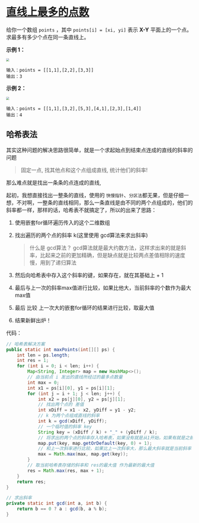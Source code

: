 # [直线上最多的点数](https://leetcode-cn.com/problems/max-points-on-a-line/)

给你一个数组 `points` ，其中 `points[i] = [xi, yi]` 表示 **X-Y** 平面上的一个点。求最多有多少个点在同一条直线上。

 

**示例 1：**

<img src="http://image.tinx.top/20210624092020.png" style="zoom:50%;" />

```
输入：points = [[1,1],[2,2],[3,3]]
输出：3
```

**示例 2：**

<img src="http://image.tinx.top/20210624092048.png" style="zoom:50%;" />

```
输入：points = [[1,1],[3,2],[5,3],[4,1],[2,3],[1,4]]
输出：4
```





## 哈希表法

其实这种问题的解决思路很简单，就是一个求起始点到结束点连成的直线的斜率的问题

>  固定一点, 找其他点和这个点组成直线, 统计他们的斜率!

那么难点就是找出一条条的点连成的直线,

起初，我想直接找出一整条的直线，使用的 ```快慢指针```、```分区法```都无果，但是仔细一想，不对啊，一整条的直线相同，那么一条直线是由不同的两个点组成的，他们的斜率都一样，那样的话，哈希表不就搞定了，所以的出来了思路：

1. 使用嵌套for循环遍历传入的这个二维数组

2. 找出遍历的两个点的斜率 k(这里使用 gcd算法来求出斜率)

   > 什么是 gcd算法？ gcd算法就是最大约数方法，这样求出来的就是斜率，比起来之前的更加精确，但是缺点就是比较两点差值相除的速度慢，用到了递归算法

3. 然后向哈希表中存入这个斜率的键，如果存在，就在其基础上 + 1
4. 最后与上一次的斜率max值进行比较，如果比他大，当前斜率的个数作为最大max值
5. 最后 比较 上一次大的嵌套for循环的结果进行比较，取最大值
6. 结果新鲜出炉！

代码：

```java
// 哈希表解决方案
public static int maxPoints(int[][] ps) {
    int len = ps.length;
    int res = 1;
    for (int i = 0; i < len; i++) {
        Map<String, Integer> map = new HashMap<>();
        // 由当前点 i 发出的直线所经过的最多点数量
        int max = 0;
        int x1 = ps[i][0], y1 = ps[i][1];
        for (int j = i + 1; j < len; j++) {
            int x2 = ps[j][0], y2 = ps[j][1];
            // 找出两个点的 差值
            int xDiff = x1 - x2, yDiff = y1 - y2;
            // k 为两个点组成直线的斜率
            int k = gcd(xDiff, yDiff);
            // 一个临时值的斜率 key
            String key = (xDiff / k) + "_" + (yDiff / k);
            // 将求出的两个点的斜率存入哈希表，如果没有就是从1开始，如果有就是之前的值 + 1
            map.put(key, map.getOrDefault(key, 0) + 1);
            // 和上一次斜率进行比较，如果比上一次斜率大，那么最大斜率就是当前斜率
            max = Math.max(max, map.get(key));
        }
        // 取当前哈希表存储的斜率和 res的最大值 作为最新的最大值
        res = Math.max(res, max + 1);
    }
    return res;
}

// 求出斜率
private static int gcd(int a, int b) {
    return b == 0 ? a : gcd(b, a % b);
}
```

